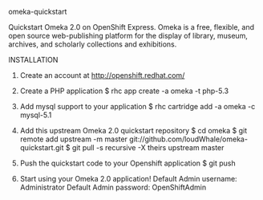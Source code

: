  omeka-quickstart

 Quickstart Omeka 2.0 on OpenShift Express. Omeka is a free, flexible, and open source web-publishing platform for the display of library, museum, archives, and scholarly collections and exhibitions.

 INSTALLATION

 1) Create an account at http://openshift.redhat.com/
 
 2) Create a PHP application
     $ rhc app create -a omeka -t php-5.3

 3) Add mysql support to your application
     $ rhc cartridge add -a omeka -c mysql-5.1

 4) Add this upstream Omeka 2.0 quickstart repository
     $ cd omeka
     $ git remote add upstream -m master git://github.com/loudWhale/omeka-quickstart.git
     $ git pull -s recursive -X theirs upstream master

 5) Push the quickstart code to your Openshift application
     $ git push

 6) Start using your Omeka 2.0 application!
     Default Admin username: Administrator
     Default Admin password: OpenShiftAdmin
